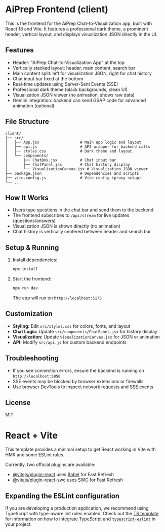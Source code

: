 
# AiPrep Frontend (client)

This is the frontend for the AiPrep Chat-to-Visualization app, built with React 18 and Vite. It features a professional dark theme, a prominent header, vertical layout, and displays visualization JSON directly in the UI.

## Features
- Header: "AIPrep Chat-to-Visualization App" at the top
- Vertically stacked layout: header, main content, search bar
- Main content split: left for visualization JSON, right for chat history
- Chat input bar fixed at the bottom
- Real-time updates using Server-Sent Events (SSE)
- Professional dark theme (black backgrounds, clean UI)
- Visualization JSON viewer (no animation, shows raw data)
- Gemini integration: backend can send GSAP code for advanced animation (optional)

## File Structure
```
client/
├── src/
│   ├── App.jsx                  # Main app logic and layout
│   ├── api.js                   # API wrapper for backend calls
│   ├── styles.css               # Dark theme and layout
│   └── components/
│       ├── ChatBox.jsx          # Chat input bar
│       ├── ChatPanel.jsx        # Chat history display
│       └── VisualizationCanvas.jsx # Visualization JSON viewer
├── package.json                 # Dependencies and scripts
├── vite.config.js               # Vite config (proxy setup)
└── ...
```

## How It Works
- Users type questions in the chat bar and send them to the backend
- The frontend subscribes to `/api/stream` for live updates (questions/answers)
- Visualization JSON is shown directly (no animation)
- Chat history is vertically centered between header and search bar

## Setup & Running
1. Install dependencies:
	```bash
	npm install
	```
2. Start the frontend:
	```bash
	npm run dev
	```
	The app will run on `http://localhost:5173`

## Customization
- **Styling:** Edit `src/styles.css` for colors, fonts, and layout
- **Chat Logic:** Update `src/components/ChatPanel.jsx` for history display
- **Visualization:** Update `VisualizationCanvas.jsx` for JSON or animation
- **API:** Modify `src/api.js` for custom backend endpoints

## Troubleshooting
- If you see connection errors, ensure the backend is running on `http://localhost:5050`
- SSE events may be blocked by browser extensions or firewalls
- Use browser DevTools to inspect network requests and SSE events

## License
MIT
# React + Vite

This template provides a minimal setup to get React working in Vite with HMR and some ESLint rules.

Currently, two official plugins are available:

- [@vitejs/plugin-react](https://github.com/vitejs/vite-plugin-react/blob/main/packages/plugin-react) uses [Babel](https://babeljs.io/) for Fast Refresh
- [@vitejs/plugin-react-swc](https://github.com/vitejs/vite-plugin-react/blob/main/packages/plugin-react-swc) uses [SWC](https://swc.rs/) for Fast Refresh

## Expanding the ESLint configuration

If you are developing a production application, we recommend using TypeScript with type-aware lint rules enabled. Check out the [TS template](https://github.com/vitejs/vite/tree/main/packages/create-vite/template-react-ts) for information on how to integrate TypeScript and [`typescript-eslint`](https://typescript-eslint.io) in your project.
